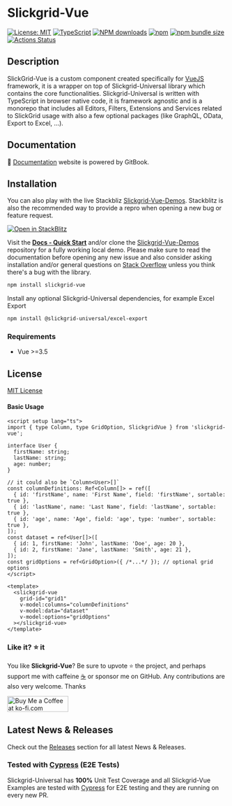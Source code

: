 # Slickgrid-Vue

[![License: MIT](https://img.shields.io/badge/License-MIT-yellow.svg)](https://opensource.org/licenses/MIT)
[![TypeScript](https://img.shields.io/badge/%3C%2F%3E-TypeScript-%230074c1.svg)](http://www.typescriptlang.org/)
[![NPM downloads](https://img.shields.io/npm/dy/slickgrid-vue)](https://npmjs.org/package/slickgrid-vue)
[![npm](https://img.shields.io/npm/v/slickgrid-vue.svg?logo=npm&logoColor=fff&label=npm)](https://www.npmjs.com/package/slickgrid-vue)
[![npm bundle size](https://img.shields.io/bundlephobia/minzip/slickgrid-vue?color=success&label=gzip)](https://bundlephobia.com/result?p=slickgrid-vue)
[![Actions Status](https://github.com/ghiscoding/slickgrid-universal/actions/workflows/test-vue.yml/badge.svg)](https://github.com/ghiscoding/slickgrid-universal/actions/workflows/test-vue.yml)

## Description
SlickGrid-Vue is a custom component created specifically for [VueJS](https://vuejs.org/) framework, it is a wrapper on top of Slickgrid-Universal library which contains the core functionalities. Slickgrid-Universal is written with TypeScript in browser native code, it is framework agnostic and is a monorepo that includes all Editors, Filters, Extensions and Services related to SlickGrid usage with also a few optional packages (like GraphQL, OData, Export to Excel, ...).

## Documentation
📘 [Documentation](https://ghiscoding.gitbook.io/slickgrid-vue/getting-started/quick-start) website is powered by GitBook.

## Installation

You can also play with the live Stackbliz [Slickgrid-Vue-Demos](https://github.com/ghiscoding/slickgrid-vue-demos).
Stackblitz is also the recommended way to provide a repro when opening a new bug or feature request.

[![Open in StackBlitz](https://developer.stackblitz.com/img/open_in_stackblitz.svg)](https://stackblitz.com/github/ghiscoding/slickgrid-vue-demos)

Visit the **[Docs - Quick Start](https://ghiscoding.gitbook.io/slickgrid-vue/getting-started/quick-start)** and/or clone the [Slickgrid-Vue-Demos](https://github.com/ghiscoding/slickgrid-vue-demos) repository for a fully working local demo. Please make sure to read the documentation before opening any new issue and also consider asking installation and/or general questions on [Stack Overflow](https://stackoverflow.com/search?tab=newest&q=slickgrid) unless you think there's a bug with the library.

```sh
npm install slickgrid-vue
```
Install any optional Slickgrid-Universal dependencies, for example Excel Export
```sh
npm install @slickgrid-universal/excel-export
```

### Requirements
- Vue >=3.5

## License
[MIT License](../../LICENSE)

#### Basic Usage

```vue
<script setup lang="ts">
import { type Column, type GridOption, SlickgridVue } from 'slickgrid-vue';

interface User {
  firstName: string;
  lastName: string;
  age: number;
}

// it could also be `Column<User>[]`
const columnDefinitions: Ref<Column[]> = ref([
  { id: 'firstName', name: 'First Name', field: 'firstName', sortable: true },
  { id: 'lastName', name: 'Last Name', field: 'lastName', sortable: true },
  { id: 'age', name: 'Age', field: 'age', type: 'number', sortable: true },
]);
const dataset = ref<User[]>([
  { id: 1, firstName: 'John', lastName: 'Doe', age: 20 },
  { id: 2, firstName: 'Jane', lastName: 'Smith', age: 21 },
]);
const gridOptions = ref<GridOption>({ /*...*/ }); // optional grid options
</script>

<template>
  <slickgrid-vue
    grid-id="grid1"
    v-model:columns="columnDefinitions"
    v-model:data="dataset"
    v-model:options="gridOptions"
  ></slickgrid-vue>
</template>
```

### Like it? ⭐ it
You like **Slickgrid-Vue**? Be sure to upvote ⭐ the project, and perhaps support me with caffeine [☕](https://ko-fi.com/ghiscoding) or sponsor me on GitHub. Any contributions are also very welcome. Thanks

<a href='https://ko-fi.com/ghiscoding' target='_blank'><img height='36' width='140' style='border:0px;height:36px;' src='https://storage.ko-fi.com/cdn/kofi3.png?v=6' border='0' alt='Buy Me a Coffee at ko-fi.com' /></a>

## Latest News & Releases
Check out the [Releases](https://github.com/ghiscoding/slickgrid-universal/releases) section for all latest News & Releases.

### Tested with [Cypress](https://www.cypress.io/) (E2E Tests)
Slickgrid-Universal has **100%** Unit Test Coverage and all Slickgrid-Vue Examples are tested with [Cypress](https://www.cypress.io/) for E2E testing and they are running on every new PR.
